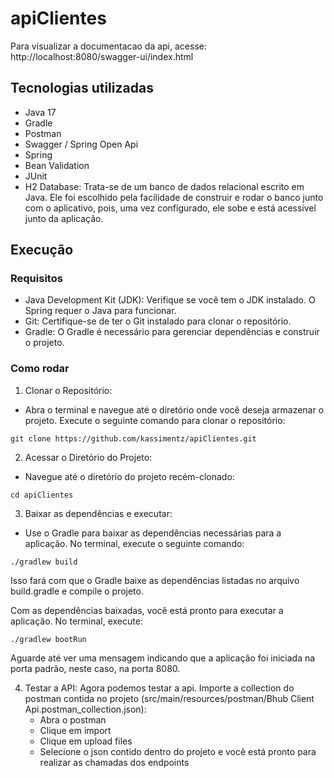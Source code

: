 # apiClientes

Para visualizar a documentacao da api, acesse: http://localhost:8080/swagger-ui/index.html

## Tecnologias utilizadas
- Java 17
- Gradle
- Postman
- Swagger / Spring Open Api
- Spring
- Bean Validation
- JUnit
- H2 Database: Trata-se de um banco de dados relacional escrito em Java. Ele foi escolhido pela facilidade de construir e rodar o banco junto com o aplicativo, pois, uma vez configurado, ele sobe e está acessível junto da aplicação.


## Execução
### Requisitos
- Java Development Kit (JDK): Verifique se você tem o JDK instalado. O Spring requer o Java para funcionar.
- Git: Certifique-se de ter o Git instalado para clonar o repositório.
- Gradle: O Gradle é necessário para gerenciar dependências e construir o projeto.

### Como rodar
1. Clonar o Repositório:
- Abra o terminal e navegue até o diretório onde você deseja armazenar o projeto. Execute o seguinte comando para clonar o repositório:
````
git clone https://github.com/kassimentz/apiClientes.git
````
2. Acessar o Diretório do Projeto:
- Navegue até o diretório do projeto recém-clonado:
```
cd apiClientes
```

3. Baixar as dependências e executar:
- Use o Gradle para baixar as dependências necessárias para a aplicação. No terminal, execute o seguinte comando:
```
./gradlew build
```
  Isso fará com que o Gradle baixe as dependências listadas no arquivo build.gradle e compile o projeto.

   Com as dependências baixadas, você está pronto para executar a aplicação. No terminal, execute:
   ```
   ./gradlew bootRun
   ```
   Aguarde até ver uma mensagem indicando que a aplicação foi iniciada na porta padrão, neste caso, na porta 8080.

4. Testar a API:
   Agora podemos testar a api. Importe a collection do postman contida no projeto (src/main/resources/postman/Bhub Client Api.postman_collection.json):
   - Abra o postman
   - Clique em import
   - Clique em upload files
   - Selecione o json contido dentro do projeto e você está pronto para realizar as chamadas dos endpoints
